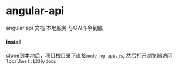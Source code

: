 angular-api
===========

angular api 文档 本地服务
与GW斗争到底

#### install
clone到本地后，项目根目录下直接`node ng-api.js`, 然后打开浏览器访问 `localhost:1339/docs`
